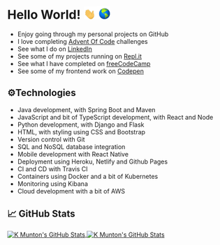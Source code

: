 # Hello World! <img src="https://raw.githubusercontent.com/Panda4817/Panda4817/master/hello.gif" width="30px"/><img src="https://raw.githubusercontent.com/Panda4817/Panda4817/master/world.gif" width="30px"/>

- Enjoy going through my personal projects on GitHub
- I love completing <a href="https://adventofcode.com/">Advent Of Code</a> challenges
- See what I do on <a href="https://www.linkedin.com/in/kmunton">LinkedIn</a>
- See some of my projects running on <a href="https://repl.it/@Panda4817">Repl.it</a>
- See what I have completed on <a href="https://www.freecodecamp.org/kmunton">freeCodeCamp</a>
- See some of my frontend work on <a href="https://codepen.io/k_munton">Codepen</a>

## ⚙️Technologies

- Java development, with Spring Boot and Maven
- JavaScript and bit of TypeScript development, with React and Node
- Python development, with Django and Flask 
- HTML, with styling using CSS and Bootstrap
- Version control with Git
- SQL and NoSQL database integration
- Mobile development with React Native
- Deployment using Heroku, Netlify and Github Pages
- CI and CD with Travis CI
- Containers using Docker and a bit of Kubernetes
- Monitoring using Kibana
- Cloud development with a bit of AWS

## 📈 GitHub Stats

<a href="https://github.com/Panda4817/Panda4817">
  <img align="center" src="https://github-readme-stats.vercel.app/api/top-langs/?username=Panda4817&show_icons=true&layout=compact&theme=dracula" alt="K Munton's GitHub Stats" />
</a>

<a href="https://github.com/Panda4817/Panda4817">
  <img align="center" src="https://github-readme-stats.vercel.app/api?username=panda4817&count_private=true&hide=stars,issues&show_icons=true&theme=dracula&hide_rank=true&include_all_commits=true" alt="K Munton's GitHub Stats" />
</a>
